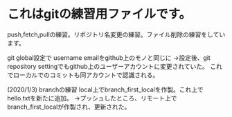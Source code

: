 # これはgitの練習用ファイルです。
push,fetch,pullの練習。リポジトリ名変更の練習。ファイル削除の練習をしています。

git global設定で username emailをgithub上のモノと同じに
→設定後、git repository settingでもgithub上のユーザーアカウントに変更されていた。
これでローカルでのコミットも同アカウントで認識される。

(2020/1/3)
branchの練習
local上でbranch_first_localを作製。これ上でhello.txtを新たに追加。
→プッシュしたところ、リモート上でbranch_first_localが作製され、更新された。